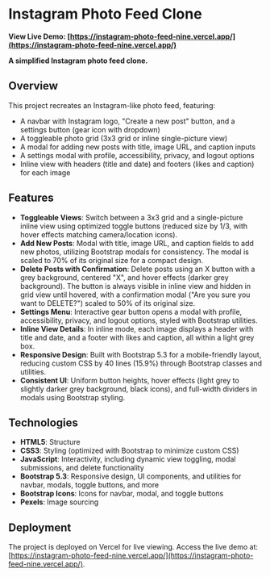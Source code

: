 # Instagram Photo Feed Clone

**View Live Demo: [https://instagram-photo-feed-nine.vercel.app/](https://instagram-photo-feed-nine.vercel.app/)**

**A simplified Instagram photo feed clone.**

## Overview

This project recreates an Instagram-like photo feed, featuring:

- A navbar with Instagram logo, "Create a new post" button, and a settings button (gear icon with dropdown)
- A toggleable photo grid (3x3 grid or inline single-picture view)
- A modal for adding new posts with title, image URL, and caption inputs
- A settings modal with profile, accessibility, privacy, and logout options
- Inline view with headers (title and date) and footers (likes and caption) for each image

## Features

- **Toggleable Views**: Switch between a 3x3 grid and a single-picture inline view using optimized toggle buttons (reduced size by 1/3, with hover effects matching camera/location icons).
- **Add New Posts**: Modal with title, image URL, and caption fields to add new photos, utilizing Bootstrap modals for consistency. The modal is scaled to 70% of its original size for a compact design.
- **Delete Posts with Confirmation**: Delete posts using an X button with a grey background, centered "X", and hover effects (darker grey background). The button is always visible in inline view and hidden in grid view until hovered, with a confirmation modal ("Are you sure you want to DELETE?") scaled to 50% of its original size.
- **Settings Menu**: Interactive gear button opens a modal with profile, accessibility, privacy, and logout options, styled with Bootstrap utilities.
- **Inline View Details**: In inline mode, each image displays a header with title and date, and a footer with likes and caption, all within a light grey box.
- **Responsive Design**: Built with Bootstrap 5.3 for a mobile-friendly layout, reducing custom CSS by 40 lines (15.9%) through Bootstrap classes and utilities.
- **Consistent UI**: Uniform button heights, hover effects (light grey to slightly darker grey background, black icons), and full-width dividers in modals using Bootstrap styling.

## Technologies

- **HTML5**: Structure
- **CSS3**: Styling (optimized with Bootstrap to minimize custom CSS)
- **JavaScript**: Interactivity, including dynamic view toggling, modal submissions, and delete functionality
- **Bootstrap 5.3**: Responsive design, UI components, and utilities for navbar, modals, toggle buttons, and more
- **Bootstrap Icons**: Icons for navbar, modal, and toggle buttons
- **Pexels**: Image sourcing

## Deployment

The project is deployed on Vercel for live viewing. Access the live demo at: [https://instagram-photo-feed-nine.vercel.app/](https://instagram-photo-feed-nine.vercel.app/).
